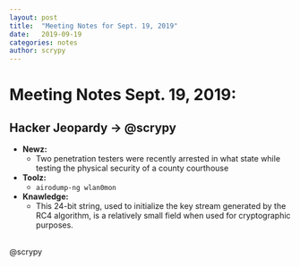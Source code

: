 ```yaml
---
layout: post
title:  "Meeting Notes for Sept. 19, 2019"
date:   2019-09-19
categories: notes
author: scrypy
---
```

# Meeting Notes Sept. 19, 2019:

## Hacker Jeopardy -> @scrypy
- **Newz:**
  -  Two penetration testers were recently arrested in what state while testing the physical security of a county courthouse
- **Toolz:**
  - `airodump-ng wlan0mon`
- **Knawledge:**
  - This 24-bit string, used to initialize the key stream generated by the RC4 algorithm, is a relatively small field when used for cryptographic purposes.
  <!--This extremely popular (now) computing construct is an isolated user space in which computer programs run directly on the host operating system's kernel (and file system) but have access to a restricted subset of its resources.-->


<br>
@scrypy
